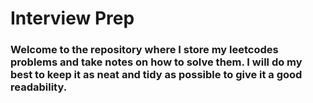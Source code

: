 # Interview Prep
### Welcome to the repository where I store my leetcodes problems and take notes on how to solve them. I will do my best to keep it as neat and tidy as possible to give it a good readability.
